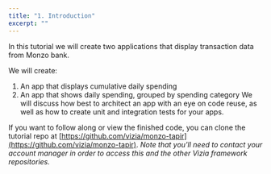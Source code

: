 ```yaml
---
title: "1. Introduction"
excerpt: ""
---
```

In this tutorial we will create two applications that display transaction data from Monzo bank.

We will create:

1. An app that displays cumulative daily spending
2. An app that shows daily spending, grouped by spending category
We will discuss how best to architect an app with an eye on code reuse, as well as how to create unit and integration tests for your apps.


If you want to follow along or view the finished code, you can clone the tutorial repo at [https://github.com/vizia/monzo-tapir](https://github.com/vizia/monzo-tapir). *Note that you'll need to contact
your account manager in order to access this and the other Vizia framework repositories.*
